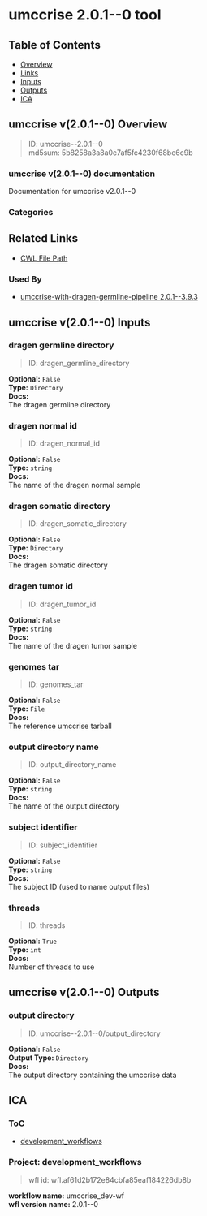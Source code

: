 
umccrise 2.0.1--0 tool
======================

## Table of Contents
  
- [Overview](#umccrise-v201--0-overview)  
- [Links](#related-links)  
- [Inputs](#umccrise-v201--0-inputs)  
- [Outputs](#umccrise-v201--0-outputs)  
- [ICA](#ica)  


## umccrise v(2.0.1--0) Overview



  
> ID: umccrise--2.0.1--0  
> md5sum: 5b8258a3a8a0c7af5fc4230f68be6c9b

### umccrise v(2.0.1--0) documentation
  
Documentation for umccrise v2.0.1--0

### Categories
  


## Related Links
  
- [CWL File Path](../../../../../../tools/umccrise/2.0.1--0/umccrise__2.0.1--0.cwl)  


### Used By
  
- [umccrise-with-dragen-germline-pipeline 2.0.1--3.9.3](../../../workflows/umccrise-with-dragen-germline-pipeline/2.0.1--3.9.3/umccrise-with-dragen-germline-pipeline__2.0.1--3.9.3.md)  

  


## umccrise v(2.0.1--0) Inputs

### dragen germline directory



  
> ID: dragen_germline_directory
  
**Optional:** `False`  
**Type:** `Directory`  
**Docs:**  
The dragen germline directory


### dragen normal id



  
> ID: dragen_normal_id
  
**Optional:** `False`  
**Type:** `string`  
**Docs:**  
The name of the dragen normal sample


### dragen somatic directory



  
> ID: dragen_somatic_directory
  
**Optional:** `False`  
**Type:** `Directory`  
**Docs:**  
The dragen somatic directory


### dragen tumor id



  
> ID: dragen_tumor_id
  
**Optional:** `False`  
**Type:** `string`  
**Docs:**  
The name of the dragen tumor sample


### genomes tar



  
> ID: genomes_tar
  
**Optional:** `False`  
**Type:** `File`  
**Docs:**  
The reference umccrise tarball


### output directory name



  
> ID: output_directory_name
  
**Optional:** `False`  
**Type:** `string`  
**Docs:**  
The name of the output directory


### subject identifier



  
> ID: subject_identifier
  
**Optional:** `False`  
**Type:** `string`  
**Docs:**  
The subject ID (used to name output files)


### threads



  
> ID: threads
  
**Optional:** `True`  
**Type:** `int`  
**Docs:**  
Number of threads to use

  


## umccrise v(2.0.1--0) Outputs

### output directory



  
> ID: umccrise--2.0.1--0/output_directory  

  
**Optional:** `False`  
**Output Type:** `Directory`  
**Docs:**  
The output directory containing the umccrise data
  

  


## ICA

### ToC
  
- [development_workflows](#project-development_workflows)  


### Project: development_workflows


> wfl id: wfl.af61d2b172e84cbfa85eaf184226db8b  

  
**workflow name:** umccrise_dev-wf  
**wfl version name:** 2.0.1--0  

  

